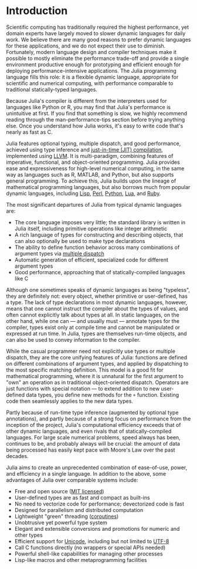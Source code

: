 Introduction
============

Scientific computing has traditionally required the highest performance, yet domain experts have largely moved to slower dynamic languages for daily work. We believe there are many good reasons to prefer dynamic languages for these applications, and we do not expect their use to diminish. Fortunately, modern language design and compiler techniques make it possible to mostly eliminate the performance trade-off and provide a single environment productive enough for prototyping and efficient enough for deploying performance-intensive applications. The Julia programming language fills this role: it is a flexible dynamic language, appropriate for scientific and numerical computing, with performance comparable to traditional statically-typed languages.

Because Julia's compiler is different from the interpreters used for languages like Python or R, you may find that Julia's performance is unintuitive at first. If you find that something is slow, we highly recommend reading through the man-performance-tips section before trying anything else. Once you understand how Julia works, it's easy to write code that's nearly as fast as C.

Julia features optional typing, multiple dispatch, and good performance, achieved using type inference and [just-in-time (JIT) compilation](http://en.wikipedia.org/wiki/Just-in-time_compilation), implemented using [LLVM](http://en.wikipedia.org/wiki/Low_Level_Virtual_Machine). It is multi-paradigm, combining features of imperative, functional, and object-oriented programming. Julia provides ease and expressiveness for high-level numerical computing, in the same way as languages such as R, MATLAB, and Python, but also supports general programming. To achieve this, Julia builds upon the lineage of mathematical programming languages, but also borrows much from popular dynamic languages, including [Lisp](http://en.wikipedia.org/wiki/Lisp_(programming_language)), [Perl](http://en.wikipedia.org/wiki/Perl_(programming_language)), [Python](http://en.wikipedia.org/wiki/Python_(programming_language)), [Lua](http://en.wikipedia.org/wiki/Lua_(programming_language)), and [Ruby](http://en.wikipedia.org/wiki/Ruby_(programming_language)).

The most significant departures of Julia from typical dynamic languages are:

-   The core language imposes very little; the standard library is written in Julia itself, including primitive operations like integer arithmetic
-   A rich language of types for constructing and describing objects, that can also optionally be used to make type declarations
-   The ability to define function behavior across many combinations of argument types via [multiple dispatch](http://en.wikipedia.org/wiki/Multiple_dispatch)
-   Automatic generation of efficient, specialized code for different argument types
-   Good performance, approaching that of statically-compiled languages like C

Although one sometimes speaks of dynamic languages as being "typeless", they are definitely not: every object, whether primitive or user-defined, has a type. The lack of type declarations in most dynamic languages, however, means that one cannot instruct the compiler about the types of values, and often cannot explicitly talk about types at all. In static languages, on the other hand, while one can — and usually must — annotate types for the compiler, types exist only at compile time and cannot be manipulated or expressed at run time. In Julia, types are themselves run-time objects, and can also be used to convey information to the compiler.

While the casual programmer need not explicitly use types or multiple dispatch, they are the core unifying features of Julia: functions are defined on different combinations of argument types, and applied by dispatching to the most specific matching definition. This model is a good fit for mathematical programming, where it is unnatural for the first argument to "own" an operation as in traditional object-oriented dispatch. Operators are just functions with special notation — to extend addition to new user-defined data types, you define new methods for the `+` function. Existing code then seamlessly applies to the new data types.

Partly because of run-time type inference (augmented by optional type annotations), and partly because of a strong focus on performance from the inception of the project, Julia's computational efficiency exceeds that of other dynamic languages, and even rivals that of statically-compiled languages. For large scale numerical problems, speed always has been, continues to be, and probably always will be crucial: the amount of data being processed has easily kept pace with Moore's Law over the past decades.

Julia aims to create an unprecedented combination of ease-of-use, power, and efficiency in a single language. In addition to the above, some advantages of Julia over comparable systems include:

-   Free and open source ([MIT licensed](https://github.com/JuliaLang/julia/blob/master/LICENSE.md))
-   User-defined types are as fast and compact as built-ins
-   No need to vectorize code for performance; devectorized code is fast
-   Designed for parallelism and distributed computation
-   Lightweight "green" threading ([coroutines](http://en.wikipedia.org/wiki/Coroutine))
-   Unobtrusive yet powerful type system
-   Elegant and extensible conversions and promotions for numeric and other types
-   Efficient support for [Unicode](http://en.wikipedia.org/wiki/Unicode), including but not limited to [UTF-8](http://en.wikipedia.org/wiki/UTF-8)
-   Call C functions directly (no wrappers or special APIs needed)
-   Powerful shell-like capabilities for managing other processes
-   Lisp-like macros and other metaprogramming facilities


